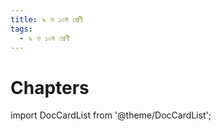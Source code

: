 ```yaml
---
title: ৯ ও ১০ম শ্রেণী 
tags:
  - ৯ ও ১০ম শ্রেণী 
---
```


# Chapters

import DocCardList from '@theme/DocCardList';

<DocCardList />